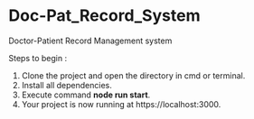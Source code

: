 # Doc-Pat_Record_System
Doctor-Patient Record Management system

Steps to begin :
1. Clone the project and open the directory in cmd or terminal.
2. Install all dependencies.
3. Execute command **node run start**.
4. Your project is now running at https://localhost:3000.
